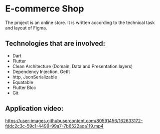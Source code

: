 # E-commerce Shop

The project is an online store. It is written according to the technical task and layout of Figma.

## Technologies that are involved:
- Dart
- Flutter
- Clean Architecture (Domain, Data and Presentation layers)
- Dependency Injection, GetIt
- http, JsonSerializable
- Equatable
- Flutter Bloc
- Git



## Application video:
https://user-images.githubusercontent.com/80591456/162633172-fddc2c3c-59c1-4499-99a7-7b6522ada119.mp4

